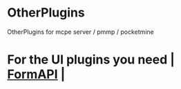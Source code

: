 
# OtherPlugins
OtherPlugins for mcpe server / pmmp / pocketmine

# For the UI plugins you need | [FormAPI](https://github.com/jojoe77777/FormAPI) |
